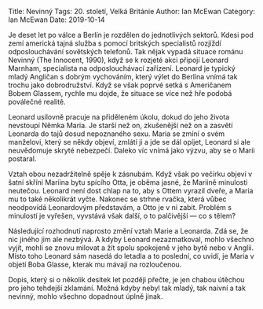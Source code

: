 Title: Nevinný
Tags: 20. století, Velká Británie
Author: Ian McEwan
Category: Ian McEwan
Date: 2019-10-14

Je deset let po válce a Berlín je rozdělen do jednotlivých sektorů. Kdesi pod zemí americká tajná služba s pomocí britských specialistů rozjíždí odposlouchávání sovětských telefonů. Tak nějak vypadá situace románu Nevinný (The Innocent, 1990), když se k rozjeté akci připojí Leonard Marnham, specialista na odposlouchávací zařízení. Leonard je typický mladý Angličan s dobrým vychováním, který výlet do Berlína vnímá tak trochu jako dobrodružství. Když se však poprvé setká s Američanem Bobem Glassem, rychle mu dojde, že situace se více než hře podobá poválečné realitě.

Leonard usilovně pracuje na přiděleném úkolu, dokud do jeho života nevstoupí Němka Maria. Je starší než on, zkušenější než on a zasvětí Leonarda do tajů dosud nepoznaného sexu. Maria se zmíní o svém manželovi, který se někdy objeví, zmlátí ji a jde se dál opíjet, Leonard si ale neuvědomuje skryté nebezpečí. Daleko víc vnímá jako výzvu, aby se o Marii postaral.

Vztah obou nezadržitelně spěje k zásnubám. Když však po večírku objeví v šatní skříni Mariina bytu spícího Otta, je oběma jasné, že Mariině minulosti neutečou. Leonard není dost chlap na to, aby s Ottem vyrazil dveře, a Maria mu to také několikrát vyčte. Nakonec se strhne rvačka, která vůbec neodpovídá Leonardovým představám, a Otto je v ní zabit. Problém s minulostí je vyřešen, vyvstává však další, o to palčivější — co s tělem?

Následující rozhodnutí naprosto změní vztah Marie a Leonarda. Zdá se, že nic jiného jim ale nezbývá. A kdyby Leonard nezazmatkoval, mohlo všechno vyjít, mohli se znovu milovat a žít spolu spokojeně v jeho bytě nebo v Anglii. Místo toho Leonard sám nasedá do letadla a to poslední, co uvidí, je Maria v objetí Boba Glasse, kterak mu mávají na rozloučenou.

Dopis, který si o několik desítek let později přečte, je jen chabou útěchou pro jeho tehdejší zklamání. Možná kdyby nebyl tak mladý, tak naivní a tak nevinný, mohlo všechno dopadnout úplně jinak.

